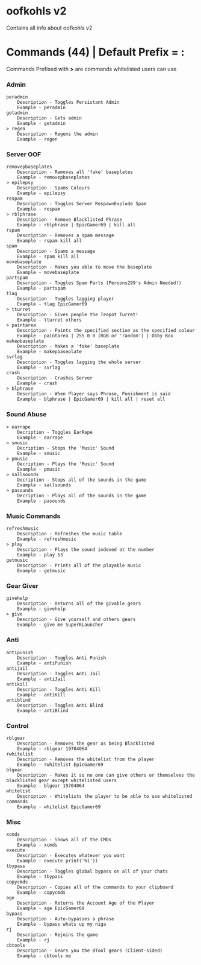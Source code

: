 # oofkohls v2

Contains all info about oofkohls v2

# Commands (44) | Default Prefix = : 

Commands Prefixed with **>** are commands whitelisted users can use

### Admin
    peradmin
        Description - Toggles Persistant Admin
        Example - peradmin
    getadmin
        Description - Gets admin
        Example - getadmin
    > regen
        Description - Regens the admin
        Example - regen
    

### Server OOF  
    removepbaseplates  
        Description - Removes all 'fake' baseplates 
        Example - removepbaseplates
    > epilepsy
        Description - Spams Colours
        Example - epilepsy
    respam
        Description - Toggles Server RespawnExplode Spam
        Example - respam
    > rblphrase
        Description - Remove Blacklisted Phrase 
        Example - rblphrase | EpicGamer69 | kill all
    rspam
        Description - Removes a spam message
        Example - rspam kill all
    spam
        Description - Spams a message
        Example - spam kill all
    movebaseplate
        Description - Makes you able to move the baseplate
        Example - movebaseplate
    partspam
        Description - Toggles Spam Parts (Persons299's Admin Needed!)
        Example - partspam
    tlag
        Description - Toggles lagging player
        Example - tlag EpicGamer69
    > tturret
        Description - Gives people the Teapot Turret!
        Example - tturret others
    > paintarea
        Description - Paints the specified section as the specified colour
        Example - paintarea | 255 0 0 (RGB or 'random') | Obby Box
    makepbaseplate
        Description - Makes a 'fake' baseplate
        Example - makepbaseplate
    svrlag
        Description - Toggles lagging the whole server
        Example - svrlag
    crash
        Description - Crashes Server
        Example - crash
    > blphrase
        Description - When Player says Phrase, Punishment is said
        Example - blphrase | EpicGamer69 | kill all | reset all
    

### Sound Abuse  
    > earrape
        Decription - Toggles EarRape
        Example - earrape
    > smusic
        Decription - Stops the 'Music' Sound
        Example - smusic
    > pmusic
        Decription - Plays the 'Music' Sound
        Example - pmusic
    > sallsounds
        Decription - Stops all of the sounds in the game
        Example - sallsounds
    > pasounds
        Decription - Plays all of the sounds in the game
        Example - pasounds
    

### Music Commands  
    refreshmusic
        Description - Refreshes the music table
        Example - refreshmusic
    > play
        Description - Plays the sound indexed at the number
        Example - play 53
    getmusic
        Description - Prints all of the playable music
        Example - getmusic
    

### Gear Giver 
    givehelp
        Description - Returns all of the givable gears
        Example - givehelp
    > give
        Description - Give yourself and others gears
        Example - give me SuperRLauncher
    

### Anti
    antipunish
        Description - Toggles Anti Punish
        Example - antiPunish
    antijail
        Description - Toggles Anti Jail
        Example - antiJail
    antikill
        Description - Toggles Anti Kill
        Example - antiKill
    antiblind
        Description - Toggles Anti Blind
        Example - antiBlind
    

### Control
    rblgear
        Description - Removes the gear as being Blacklisted
        Example - rblgear 19704064
    rwhitelist
        Description - Removes the whitelist from the player
        Example - rwhitelist EpicGamer69
    blgear
        Description - Makes it so no one can give others or themselves the blacklisted gear except whitelisted users
        Example - blgear 19704064
    whitelist
        Description - Whitelists the player to be able to use whitelisted commands
        Example - whitelist EpicGamer69
    

### Misc
    xcmds
        Description - Shows all of the CMDs
        Example - xcmds
    execute
        Description - Executes whatever you want
        Example - execute print('hi'))
    tbypass
        Description - Toggles global bypass on all of your chats
        Example - tbypass
    copycmds
        Description - Copies all of the commands to your clipboard
        Example - copycmds
    age
        Description - Returns the Account Age of the Player
        Example - age EpicGamer69
    bypass
        Description - Auto-bypasses a phrase
        Example - bypass whats up my niga
    rj
        Description - Rejoins the game
        Example - rj
    cbtools
        Description - Gears you the BTool gears (Client-sided)
        Example - cbtools me